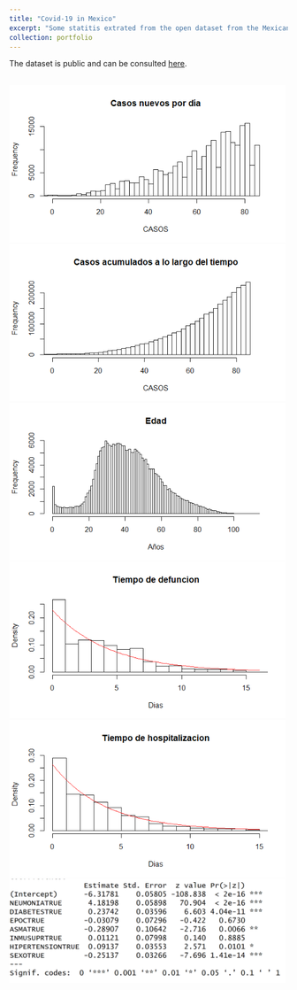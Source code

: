 ```yaml
---
title: "Covid-19 in Mexico"
excerpt: "Some statitis extrated from the open dataset from the Mexican Goverment.    <br/><img src='/images/ages.jpg'  width="500" height=auto>"
collection: portfolio
---
```


The dataset is public and can be consulted [here](https://datos.gob.mx/busca/dataset/informacion-referente-a-casos-covid-19-en-mexico).

<br/><img src='/images/Covid19/nd.png' width="500" height=auto>
<br/><img src='/images/Covid19/ct.png' width="500" height=auto>
<br/><img src='/images/Covid19/edad.png' width="500" height=auto>
<br/><img src='/images/Covid19/TD.png' width="500" height=auto>
<br/><img src='/images/Covid19/TH.png' width="500" height=auto>
<br/><img src='/images/Covid19/Captura.PNG'  width="500" height=auto>

